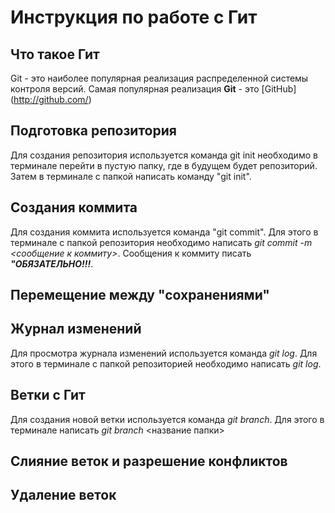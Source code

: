 # Инструкция по работе с Гит

## Что такое Гит
Git - это наиболее популярная реализация распределенной системы контроля версий. Самая популярная реализация **Git** - это [GitHub] (http://github.com/)

## Подготовка репозитория
Для создания репозитория используется команда git init необходимо в терминале перейти в пустую папку, где в будущем будет репозиторий. Затем в терминале с папкой написать команду "git init".

## Создания коммита
Для создания коммита используется команда "git commit". Для этого в терминале с папкой репозитория необходимо написать *git commit -m <сообщение к коммиту>*. Сообщения к коммиту писать ***"ОБЯЗАТЕЛЬНО!!!***. 

## Перемещение между "сохранениями"

## Журнал изменений
Для просмотра журнала изменений используется команда *git log*. Для этого в терминале с папкой репозиторией необходимо написать *git log*.
## Ветки с Гит
Для создания новой ветки используется команда *git branch*. Для этого в терминале написать *git branch* <название папки>
## Слияние веток и разрешение конфликтов

## Удаление веток 
